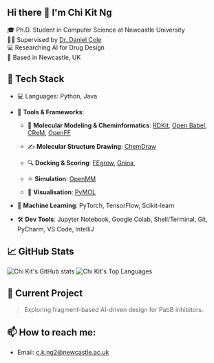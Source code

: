 ## Hi there 👋 I'm Chi Kit Ng

🎓 Ph.D. Student in Computer Science at Newcastle University  
🧑‍🏫 Supervised by [Dr. Daniel Cole](https://blogs.ncl.ac.uk/danielcole/about-us/)  
💻 Researching AI for Drug Design  
📍 Based in Newcastle, UK

## 🔧 Tech Stack
- 💻 Languages: Python, Java

- 🔬 **Tools & Frameworks**:
  - 🧪 **Molecular Modeling & Cheminformatics**: [RDKit](https://www.rdkit.org/), [Open Babel](https://openbabel.org/), [CReM](https://github.com/DrrDom/crem), [OpenFF](https://www.openforcefield.org/)

  - ✍️ **Molecular Structure Drawing**: [ChemDraw](https://revvitysignals.com/products/research/chemdraw)

  - 🔍 **Docking & Scoring**: [FEgrow](https://github.com/cole-group/FEgrow), [Gnina](https://github.com/gnina/gnina),

  - ⚛️ **Simulation**: [OpenMM](https://openmm.org/)

  - 🔬 **Visualisation**: [PyMOL](https://www.pymol.org/2/)

- 🧠 **Machine Learning**: PyTorch, TensorFlow, Scikit-learn

- 🛠️ **Dev Tools**: Jupyter Notebook, Google Colab, Shell/Terminal, Git, PyCharm, VS Code, IntelliJ

## 📈 GitHub Stats
![Chi Kit's GitHub stats](https://github-readme-stats.vercel.app/api?username=chikitng&show_icons=true&theme=default)
![Chi Kit's Top Languages](https://github-readme-stats.vercel.app/api/top-langs/?username=chikitng&layout=compact)


## 🧪 Current Project
> Exploring fragment-based AI-driven design for PabB inhibitors.

## 📫 How to reach me:
- Email: c.k.ng2@newcastle.ac.uk
<!--
**chikitng/chikitng** is a ✨ _special_ ✨ repository because its `README.md` (this file) appears on your GitHub profile.

Here are some ideas to get you started:

- 🔭 I’m currently working on ...
- 🌱 I’m currently learning ...
- 👯 I’m looking to collaborate on ...
- 🤔 I’m looking for help with ...
- 💬 Ask me about ...
- 📫 How to reach me: ...
- 😄 Pronouns: ...
- ⚡ Fun fact: ...
-->
